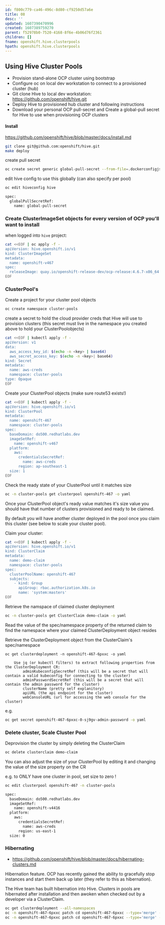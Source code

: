 ```yaml
---
id: f800c779-ca46-496c-8d80-cf9250d57a6e
title: 08
desc: ''
updated: 1607390470996
created: 1607389759270
parent: f52978b0-7520-4168-8f6e-4b06d76f2361
children: []
fname: openshift.hive.clusterpools
hpath: openshift.hive.clusterpools
---
```

## Using Hive Cluster Pools

- Provision stand-alone OCP cluster using bootstrap
- Configure oc on local dev workstation to connect to a provisioned cluster (hub)
- Git clone Hive to local dev workstation: <https://github.com/openshift/hive.git>
- Deploy Hive to provisioned hub cluster and following instructions
- Download your personal OCP pull-secret and Create a global-pull secret for Hive to use when provisioning OCP clusters

#### Install

<https://github.com/openshift/hive/blob/master/docs/install.md>

```bash
git clone git@github.com:openshift/hive.git
make deploy
```

create pull secret

```bash
oc create secret generic global-pull-secret --from-file=.dockerconfigjson=./pull-secret --type=kubernetes.io/dockerconfigjson --namespace hive
```

edit hive config to use this globally (can also specify per pool)

```bash
oc edit hiveconfig hive

spec:
  globalPullSecretRef:
    name: global-pull-secret
```

### Create ClusterImageSet objects for every version of OCP you'll want to install

when logged into `hive` project:

```bash
cat <<EOF | oc apply -f -
apiVersion: hive.openshift.io/v1
kind: ClusterImageSet
metadata:
  name: openshift-v467
spec:
  releaseImage: quay.io/openshift-release-dev/ocp-release:4.6.7-x86_64
EOF
```

### ClusterPool's

Create a project for your cluster pool objects

```bash
oc create namespace cluster-pools
```

create a secret to hold the cloud provider creds that Hive will use to provision clusters (this secret must live in the namespace you created above to hold your ClusterPoolobjects)

```bash
cat <<EOF | kubectl apply -f -
apiVersion: v1
data:
  aws_access_key_id: $(echo -n <key> | base64)
  aws_secret_access_key: $(echo -n <key>| base64)
kind: Secret
metadata:
  name: aws-creds
  namespace: cluster-pools
type: Opaque
EOF
```

Create your ClusterPool objects (make sure route53 exists!)

```bash
cat <<EOF | kubectl apply -f -
apiVersion: hive.openshift.io/v1
kind: ClusterPool
metadata:
  name: openshift-467
  namespace: cluster-pools
spec:
  baseDomain: do500.redhatlabs.dev
  imageSetRef:
    name: openshift-v467
  platform:
    aws:
      credentialsSecretRef:
        name: aws-creds
      region: ap-southeast-1
  size: 1
EOF
```

Check the ready state of your ClusterPool until it matches size

```bash
oc -n cluster-pools get clusterpool openshift-467 -o yaml
```

Once your ClusterPool object's ready value matches it's size value you should have that number of clusters provisioned and ready to be claimed.

By default you will have another cluster deployed in the pool once you claim this cluster (see below to scale your cluster pool).

Claim your cluster:

```bash
cat <<EOF | kubectl apply -f -
apiVersion: hive.openshift.io/v1
kind: ClusterClaim
metadata:
  name: demo-claim
  namespace: cluster-pools
spec:
  clusterPoolName: openshift-467
  subjects:
    - kind: Group
      apiGroup: rbac.authorization.k8s.io
      name: 'system:masters'
EOF
```

Retrieve the namspace of claimed cluster deployment

```bash
oc -n cluster-pools get ClusterClaim demo-claim -o yaml
```

Read the value of the spec/namespace property of the returned claim to find the namespace where your claimed ClusterDeployment object resides

Retrieve the ClusterDeployment object from the ClusterClaim's spec/namespace

```
oc get clusterdeployment -n openshift-467-6pxxc -o yaml

    Use jq (or kubectl filters) to extract following properties from the ClusterDeployment CR:
        adminKubeconfigSecretRef (this will be a secret that will contain a valid kubeconfig for connecting to the cluster)
        adminPasswordSecretRef (this will be a secret that will contain the admin password for the cluster)
        clusterName (pretty self explanitory)
        apiURL (the api endpoint for the cluster)
        webConsoleURL (url for accessing the web console for the cluster)
```

e.g.

```bash
oc get secret openshift-467-6pxxc-0-sj9gv-admin-password -o yaml
```

### Delete cluster, Scale Cluster Pool

Deprovision the cluster by simply deleting the ClusterClaim

```bash
oc delete clusterclaim demo-claim
```

You can also adjust the size of your ClusterPool by editing it and changing the value of the size property on the CR

e.g. to ONLY have one cluster in pool, set size to zero !

```bash
oc edit clusterpool openshift-467 -n cluster-pools

spec:
  baseDomain: do500.redhatlabs.dev
  imageSetRef:
    name: openshift-v4416
  platform:
    aws:
      credentialsSecretRef:
        name: aws-creds
      region: us-east-1
  size: 0
```

### Hibernating

- <https://github.com/openshift/hive/blob/master/docs/hibernating-clusters.md>

Hibernation feature. OCP has recently gained the ability to gracefully stop instances and start them back up later (they refer to this as hibernation). 

The Hive team has built hibernation into Hive. Clusters in pools are hibernated after installation and then awoken when checked out by a developer via a ClusterClaim.

```bash
oc get clusterdeployment --all-namespaces
oc -n openshift-467-6pxxc patch cd openshift-467-6pxxc --type='merge' -p $'spec:\n powerState: Hibernating'
oc -n openshift-467-6pxxc patch cd openshift-467-6pxxc --type='merge' -p $'spec:\n powerState: Running'
```

